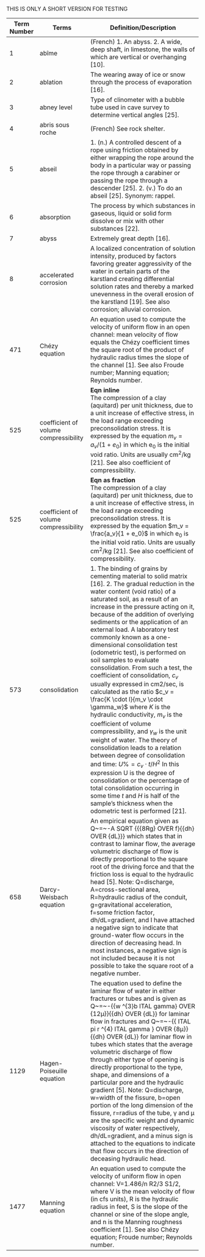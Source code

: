 THIS IS ONLY A SHORT VERSION FOR TESTING

| Term Number | Terms | Definition/Description |
| ----------- | ----- | ---------------------- |
| 1 | abîme | (French)  1. An abyss.  2. A wide, deep shaft, in limestone, the walls of which are vertical or overhanging [10]. |
| 2 | ablation | The wearing away of ice or snow through the process of evaporation [16]. |
| 3 | abney level | Type of clinometer with a bubble tube used in cave survey to determine vertical angles [25]. |
| 4 | abris sous roche | (French) See rock shelter. |
| 5 | abseil | 1.  (n.) A controlled descent of a rope using friction obtained by either wrapping the rope around the body in a particular way or passing the rope through a carabiner or passing the rope through a descender [25].  2. (v.) To do an abseil [25].  Synonym: rappel.  |
| 6 | absorption | The process by which substances in gaseous, liquid or solid form dissolve or mix with other substances [22]. |
| 7 | abyss | Extremely great depth [16]. |
| 8 | accelerated corrosion | A localized concentration of solution intensity, produced by factors favoring greater aggressivity of the water in certain parts of the karstland creating differential solution rates and thereby a marked unevenness in the overall erosion of the karstland [19]. See also corrosion; alluvial corrosion.  |
| 471 | Chézy equation | An equation used to compute the velocity of uniform flow in an open channel: mean velocity of flow equals the Chézy coefficient times the square root of the product of hydraulic radius times the slope of the channel [1].  See also Froude number; Manning equation; Reynolds number. |
| 525 | coefficient of volume compressibility | **Eqn inline**<br>The compression of a clay (aquitard) per unit thickness, due to a unit increase of effective stress, in the load range exceeding preconsolidation stress. It is expressed by the equation $m_v = a_v / (1 + e_0)$ in which e<sub>0</sub> is the initial void ratio. Units are usually cm<sup>2</sup>/kg [21]. See also coefficient of compressibility. |
| 525 | coefficient of volume compressibility | **Eqn as fraction**<br>The compression of a clay (aquitard) per unit thickness, due to a unit increase of effective stress, in the load range exceeding preconsolidation stress. It is expressed by the equation $m_v = \frac{a_v}{1 + e_0}$ in which e<sub>0</sub> is the initial void ratio. Units are usually cm<sup>2</sup>/kg [21]. See also coefficient of compressibility. |
| 573 | consolidation | 1. The binding of grains by cementing material to solid matrix [16].  2. The gradual reduction in the water content (void ratio) of a saturated soil, as a result of an increase in the pressure acting on it, because of the addition of overlying sediments or the application of an external load.  A laboratory test commonly known as a one-dimensional consolidation test (odometric test), is performed on soil samples to evaluate consolidation.  From such a test, the coefficient of consolidation, $c_v$ usually expressed in cm2/sec, is calculated as the ratio $c_v = \frac{K \cdot l}{m_v \cdot \gamma_w}$ where $K$ is the hydraulic conductivity, $m_v$ is the coefficient of volume compressibility, and $\gamma_w$ is the unit weight of water. The theory of consolidation leads to a relation between degree of consolidation and time: $U\% = {c_v \cdot t} / H^2$ In this expression U is the degree of consolidation or the percentage of total consolidation occurring in some time $t$ and $H$ is half of the sample’s thickness when the odometric test is performed [21]. |
| 658 | Darcy-Weisbach equation | An empirical equation given as Q~=~-A SQRT {{{8Rg} OVER f}{{dh} OVER {dL}}} which states that in contrast to laminar flow, the average volumetric discharge of flow is directly proportional to the square root of the driving force and that the friction loss is equal to the hydraulic head [5].  Note: Q=discharge, A=cross-sectional area, R=hydraulic radius of the conduit, g=gravitational acceleration, f=some friction factor, dh/dL=gradient, and I have attached a negative sign to indicate that ground-water flow occurs in the direction of decreasing head.  In most instances, a negative sign is not included because it is not possible to take the square root of a negative number. |
| 1129 | Hagen-Poiseuille equation | The equation used to define the laminar flow of water in either fractures or tubes and is given as Q~=~-{{w ^{3}b ITAL gamma} OVER {12µ}}{{dh} OVER {dL}} for laminar flow in fractures and Q~=~-{{ ITAL pi r ^{4} ITAL gamma } OVER {8µ}}{{dh} OVER {dL}} for laminar flow in tubes which states that the average volumetric discharge of flow through either type of opening is directly proportional to the type, shape, and dimensions of a particular pore and the hydraulic gradient [5].  Note: Q=discharge, w=width of the fissure, b=open portion of the long dimension of the fissure, r=radius of the tube, γ and µ are the specific weight and dynamic viscosity of water respectively, dh/dL=gradient, and a minus sign is attached to the equations to indicate that flow occurs in the direction of deceasing hydraulic head. |
| 1477 | Manning equation | An equation used to compute the velocity of uniform flow in open channel: V=1.486/n R2/3 S1/2, where V is the mean velocity of flow (in cfs units), R is the hydraulic radius in feet, S is the slope of the channel or sine of the slope angle, and n is the Manning roughness coefficient [1].  See also Chézy equation; Froude number; Reynolds number. |

